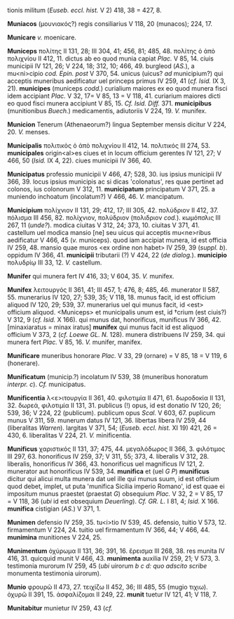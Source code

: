 tionis militum (*Euseb. eccl. hist.* V 2) 418, 38 = 427, 8.

**Muniacos** (μουνιακός?) regis consiliarius V 118, 20 (munacos); 224,
17.

**Municare** *v.* moenicare.

**Municeps** πολίτης II 131, 28; III 304, 41; 456, 81; 485, 48. πολίτης
ὁ ἀπὸ πολιχνίου II 412, 11. dictus ab eo quod munia capiat *Plac.* V 85,
14. ciuis municipii IV 121, 26; V 224, 18; 312, 10; 466, 49. burgleod
(*AS.*), a mu\<ni\>cipio *cod. Epin. post* V 370, 54. unicus (uicus?
*ad* municipium?) qui acceptis muneribus aedificatur uel princeps primus
IV 259, 41 (*cf. Isid.* IX 3, 21). **municipes** (municeps *codd.*)
curialium maiores ex eo quod munera fisci idem accipiant *Plac.* V 32,
17= V 85, 13 = V 118, 41. curiarium maiores dicti eo quod fisci munera
accipiunt V 85, 15. *Cf. Isid. Diff.* 371. **municipibus** (munitionibus
*Buech.*) medicamentis, adiutoriis V 224, 19. *V.* munifex.

**Municion** Tenerum (Athenaeorum?) lingua September mensis dicitur V
224, 20. *V.* menses.

**Municipalis** πολιτικὸς ὁ ἀπὸ πολιχνίου II 412, 14. πολιτικός III 274,
53. **municipales** origin\<al\>es ciues et in locum officium gerentes
IV 121, 27; V 466, 50 (*Isid.* IX 4, 22). ciues municipii IV 366, 40.

**Municipatus** professio municipii V 466, 47; 528, 30. ius ipsius
municipii IV 366, 39. locus ipsius municipis ac si dicas 'colonatus',
res quae pertinet ad colonos, ius colonorum V 312, 11. **municipatum**
principatum V 371, 25. a muniendo inchoatum (incolatum?) V 466, 46. *V.*
mancipatum.

**Municipium** πολίχνιον II 131, 29; 412, 17; III 305, 42. πολύδριον II
412, 37. πόλισμα III 456, 82. πολίχνιον, πολύδριον (πολιδριον *cod.*).
κωμόπσλις III 267, 11 (*unde?*). modica ciuitas V 312, 24; 373, 10.
ciuitas V 371, 41. castellum uel modica mansio [ne] seu uicus qui
acceptis mu\<ne\>ribus aedificatur V 466, 45 (*v.* municeps). quod iam
accipiat munera, id est officia IV 259, 48. mansio quae muros \<ex
ordine non habet\> IV 259, 39 (*suppl. b*). oppidum IV 366, 41.
**municipii** tributarii (?) V 424, 22 (*de dialog.*). **municipio**
πολυδρίῳ III 33, 12. *V.* castellum.

**Munifer** qui munera fert IV 416, 33; V 604, 35. *V.* munifex.

**Munifex** λειτουργός II 361, 41; III 457, 1; 476, 8; 485, 46.
munerator II 587, 55. munerarius IV 120, 27; 539, 35; V 118, 18. munus
facit, id est officium aliquod IV 120, 29; 539, 37. munerarius uel qui
munus facit, id \<est\> officium aliquod. \<Municeps\> et municipalis
unum est, id †crium (est ciuis?) V 312, 9 (*cf. Isid.* X 166). qui munus
dat, honorificus, munificus IV 366, 42. [minaxiaratus = minax iratus]
**munifex** qui munus facit id est aliquod officium V 373, 2 (*cf. Loewe
GL. N.* 128). munera distribuens IV 259, 34. qui munera fert *Plac.* V
85, 16. *V.* munifer, manifex.

**Munificare** muneribus honorare *Plac.* V 33, 29 (ornare) = V 85, 18 =
V 119, 6 (honerare).

**Munificatum** (municip.?) incolatum IV 539, 38 (muneribus honoratum
*interpr. c*). *Cf.* municipatus.

**Munificentia** λ\<ε\>ιτουργία II 361, 40. φιλοτιμία II 471, 61.
δωροδοκία II 131, 32. δωρεά, φιλοτιμία II 131, 31. publicus (!) opus, id
est donatio IV 120, 26; 539, 36; V 224, 22 (publicum). publicum opus
*Scal.* V 603, 67. puplicum munus V 311, 59. munerum datus IV 121, 36.
libertas libera IV 259, 44 (liberalitas *Warren*). largitas V 371, 54;
(*Euseb. eccl. hist.* XI 19) 421, 26 = 430, 6. liberalitas V 224, 21.
*V.* minificentia.

**Munificus** χαριστικός II 131, 37; 475, 44. μεγαλόδωρος II 366, 3.
φιλότιμος III 297, 63. honorificus IV 259, 37; V 311, 55; 373, 4.
liberalis V 312, 28. liberalis, honorificus IV 366, 43. honorificus uel
magnificus IV 121, 2. munerator aut honorificus IV 539, 34. **muni­fica**
et (uel *G P*) **munificus** dicitur qui alicui multa munera dat uel
ille qui munus suum, id est officium quod debet, implet, ut puta
'munifica Sicilia imperio Romano', id est quae ei impositum munus
praestet (praestat *G*) obsequium *Plac.* V 32, 2 = V 85, 17 = V 118, 36
(*ubi* id est obsequium *Deuerling*). *Cf. GR. L.* I 81, 4; *Isid.* X
166. **munifica** cistigian (*AS.*) V 371, 1.

**Munimen** defensio IV 259, 35. tu\<i\>tio IV 539, 45. defensio, tuitio
V 573, 12. firmamentum V 224, 24. tuitio uel firmamentum IV 366, 44; V
466, 44. **munimina** munitiones V 224, 25.

**Munimentum** ὀχύρωμα II 131, 36; 391, 16. ἔρεισμα III 268, 38. res
munita IV 416, 31. quicquid munit V 466, 43. **munimenta** auxilia IV
259, 21; V 573, 3. testimonia murorum IV 259, 45 (*ubi* uirorum *b c d:
quo adscito scribe* monumenta testimonia uirorum).

**Munio** φρουρῶ II 473, 27. τειχίζω II 452, 36; III 485, 55 (mugio
τιχιω). ὀχυρῶ II 391, 15. ἀσφαλίζομαι II 249, 22. **munit** tuetur IV
121, 41; V 118, 7.

**Munitabitur** munietur IV 259, 43 (*cf.*
